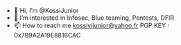 - 👋 Hi, I’m @KossiJunior
- 👀 I’m interested in Infosec, Blue teaming, Pentests, DFIR
- 📫 How to reach me kossivijunior@yahoo.fr PGP KEY : 0x7B9A2A19E8816CAC

<!---
KossiJunior/KossiJunior is a ✨ special ✨ repository because its `README.md` (this file) appears on your GitHub profile.
You can click the Preview link to take a look at your changes.
--->
